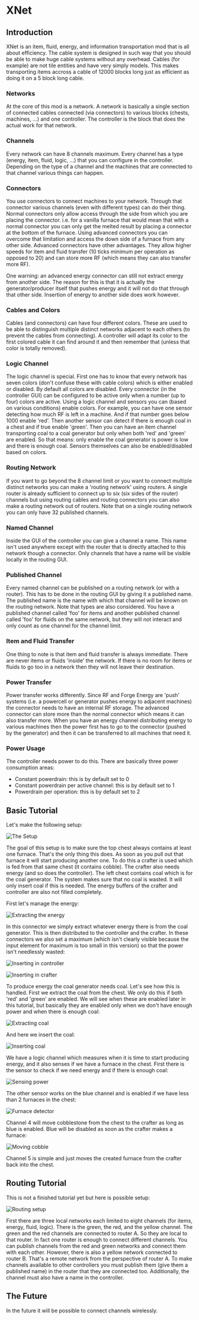 # XNet

## Introduction

XNet is an item, fluid, energy, and information transportation mod that is all about efficiency. The cable system is designed in such way that you should be able to make huge cable systems without any overhead. Cables (for example) are not tile entities and have very simply models. This makes transporting items accross a cable of 12000 blocks long just as efficient as doing it on a 5 block long cable.

### Networks

At the core of this mod is a network. A network is basically a single section of connected cables connected (via connectors) to various blocks (chests, machines, ...) and one controller. The controller is the block that does the actual work for that network.

### Channels

Every network can have 8 channels maximum. Every channel has a type (energy, item, fluid, logic, ...) that you can configure in the controller. Depending on the type of a channel and the machines that are connected to that channel various things can happen.

### Connectors

You use connectors to connect machines to your network. Through that connector various channels (even with different types) can do their thing. Normal connectors only allow access through the side from which you are placing the connector. i.e. for a vanilla furnace that would mean that with a normal connector you can only get the melted result by placing a connector at the bottom of the furnace. Using advanced connectors you can overcome that limitation and access the down side of a furnace from any other side. Advanced connectors have other advantages. They allow higher speeds for item and fluid transfer (10 ticks minimum per operation as opposed to 20) and can store more RF (which means they can also transfer more RF).

One warning: an advanced energy connector can still not extract energy from another side. The reason for this is that it is actually the generator/producer itself that pushes energy and it will not do that through that other side. Insertion of energy to another side does work however.

### Cables and Colors

Cables (and connectors) can have four different colors. These are used to be able to distinguish multiple distinct networks adjacent to each others (to prevent the cables from connecting). A controller will adapt its color to the first colored cable it can find around it and then remember that (unless that color is totally removed).

### Logic Channel

The logic channel is special. First one has to know that every network has seven colors (don't confuse these with cable colors) which is either enabled or disabled. By default all colors are disabled. Every connector (in the controller GUI) can be configured to be active only when a number (up to four) colors are active. Using a logic channel and sensors you can (based on various conditions) enable colors. For example, you can have one sensor detecting how much RF is left in a machine. And if that number goes below 1000 enable 'red'. Then another sensor can detect if there is enough coal in a chest and if true enable 'green'. Then you can have an item channel transporting coal to a coal generator but only when both 'red' and 'green' are enabled. So that means: only enable the coal generator is power is low and there is enough coal. Sensors themselves can also be enabled/disabled based on colors.

### Routing Network

If you want to go beyond the 8 channel limit or you want to connect multiple distinct networks you can make a 'routing network' using routers. A single router is already sufficient to connect up to six (six sides of the router) channels but using routing cables and routing connectors you can also make a routing network out of routers. Note that on a single routing network you can only have 32 published channels.

### Named Channel

Inside the GUI of the controller you can give a channel a name. This name isn't used anywhere except with the router that is directly attached to this network though a connector. Only channels that have a name will be visible locally in the routing GUI.

### Published Channel

Every named channel can be published on a routing network (or with a router).
This has to be done in the routing GUI by giving it a published name.
The published name is the name with which that channel will be known on the routing network.
Note that types are also considered.
You have a published channel called 'foo' for items and another published channel called 'foo' for fluids on the same network, but they will not interact and only count as one channel for the channel limit.

### Item and Fluid Transfer

One thing to note is that item and fluid transfer is always immediate.
There are never items or fluids 'inside' the network.
If there is no room for items or fluids to go too in a network then they will not leave their destination.

### Power Transfer

Power transfer works differently.
Since RF and Forge Energy are 'push' systems (i.e. a powercell or generator pushes energy to adjacent machines) the connector needs to have an internal RF storage.
The advanced connector can store more than the normal connector which means it can also transfer more.
When you have an energy channel distributing energy to various machines then the power first has to go to the connector (pushed by the generator) and then it can be transferred to all machines that need it.

### Power Usage

The controller needs power to do this.
There are basically three power consumption areas:

* Constant powerdrain: this is by default set to 0
* Constant powerdrain per active channel: this is by default set to 1
* Powerdrain per operation: this is by default set to 2

## Basic Tutorial

Let's make the following setup:

![The Setup](https://i.imgur.com/paUUJ8S.png)

The goal of this setup is to make sure the top chest always contains at least one furnace.
That's the only thing this does. As soon as you pull out that furnace it will start producing another one.
To do this a crafter is used which is fed from that same chest (it contains cobble).
The crafter also needs energy (and so does the controller).
The left chest contains coal which is for the coal generator.
The system makes sure that no coal is wasted.
It will only insert coal if this is needed.
The energy buffers of the crafter and controller are also not filled completely.

First let's manage the energy:

![Extracting the energy](https://i.imgur.com/E1EA9EC.png)

In this connector we simply extract whatever energy there is from the coal generator.
This is then distributed to the controller and the crafter.
In these connectors we also set a maximum (which isn't clearly visible because the input element for maximum is too small in this version) so that the power isn't needlessly wasted:

![Inserting in controller](https://i.imgur.com/lza5puW.png)

![Inserting in crafter](https://i.imgur.com/4AAye6G.png)

To produce energy the coal generator needs coal.
Let's see how this is handled.
First we extract the coal from the chest.
We only do this if both 'red' and 'green' are enabled.
We will see when these are enabled later in this tutorial, but basically they are enabled only when we don't have enough power and when there is enough coal:

![Extracting coal](https://i.imgur.com/ZuSwFmv.png)

And here we insert the coal:

![Inserting coal](https://i.imgur.com/RzUREsu.png)

We have a logic channel which measures when it is time to start producing energy, and it also senses if we have a furnace in the chest.
First there is the sensor to check if we need energy and if there is enough coal:

![Sensing power](https://i.imgur.com/qu8i2SC.png)

The other sensor works on the blue channel and is enabled if we have less than 2 furnaces in the chest:

![Furnace detector](https://i.imgur.com/bqUatrH.png)

Channel 4 will move cobblestone from the chest to the crafter as long as blue is enabled.
Blue will be disabled as soon as the crafter makes a furnace:

![Moving cobble](https://i.imgur.com/oLSELpF.png)

Channel 5 is simple and just moves the created furnace from the crafter back into the chest.

## Routing Tutorial

This is not a finished tutorial yet but here is possible setup:

![Routing setup](https://i.imgur.com/um6ggFg.png)

First there are three local networks each limited to eight channels (for items, energy, fluid, logic).
There is the green, the red, and the yellow channel.
The green and the red channels are connected to router A.
So they are local to that router. In fact one router is enough to connect different channels.
You can publish channels from the red and green networks and connect them with each other.
However, there is also a yellow network connected to router B.
That's a remote network from the perspective of router A.
To make channels available to other controllers you must publish them (give them a published name) in the router that they are connected too.
Additionally, the channel must also have a name in the controller.

## The Future

In the future it will be possible to connect channels wirelessly.
